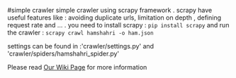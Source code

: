 #simple crawler
simple crawler using scrapy framework . scrapy have useful features like : avoiding duplicate urls, limitation on depth , defining request rate and ... .
you need to install scrapy :
`pip install scrapy`
and run the crawler :
`scrapy crawl hamshahri -o ham.json`

settings can be found in :'crawler/settings.py' and 'crawler/spiders/hamshahri_spider.py'

Please read [Our Wiki Page](https://github.com/sehsanm/embedding-benchmark/wiki) for more information
